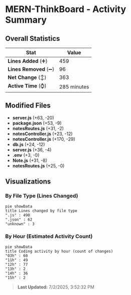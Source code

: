 # MERN-ThinkBoard - Activity Summary 

## Overall Statistics

| Stat                   | Value                                                             |
| ---------------------- | ----------------------------------------------------------------- |
| **Lines Added** (➕)   | 459                                          |
| **Lines Removed** (➖) | 96                                        |
| **Net Change** (↕)    | 363                |
| **Active Time** (⌚)   | 285 minutes |


## Modified Files
- **server.js** (+63, -20)
- **package.json** (+53, -9)
- **notesRoutes.js** (+31, -2)
- **notesController.js** (+23, -12)
- **notesController.js** (+170, -29)
- **db.js** (+24, -12)
- **server.js** (+36, -4)
- **.env** (+3, -0)
- **Note.js** (+31, -8)
- **notesRoutes.js** (+25, -0)

## Visualizations

### By File Type (Lines Changed)

```mermaid
pie showData
title Lines changed by file type
".js" : 490
".json" : 62
"unknown" : 3
```

### By Hour (Estimated Activity Count)

```mermaid
pie showData
title Coding activity by hour (count of changes)
"03h" : 60
"11h" : 49
"12h" : 77
"13h" : 2
"14h" : 36
"15h" : 2
```


> **Last Updated:** 7/2/2025, 3:52:32 PM